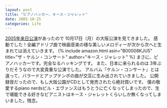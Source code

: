 ```yaml
---
layout: post
title: "ピアノハッカー、キース・ジャレット"
date: 2005-10-25
categories: Life
---
```

[2005年来日公演](http://www.universal-music.co.jp/jazz/artist/keith_jarrett/concert.html)があったので 10月17日（月）の大阪公演を見てきました。
感動でした！全編アドリブ曲で映画音楽の様な美しいメロディーが次から次へと生まれては消えていきます。
 {% include amazon.html asin="B00008KJU5" title="ザ・ケルン・コンサート" author="キース・ジャレット" %}
まさに、ピアノハッカーです。完全なるハッキングです。
また、日本に来られるのは 3年ぶりだそうなので大変貴重な公演でした。
アルバム『ケルン・コンサート』とは違って、バラードとアップテンポの曲が交互に生み出されていきました。
公開録音だったので、もし大阪公園がCDとして発売されたら絶対買いです。
僕の敬愛するpiano nerdsビル・エヴァンスはもうとうに亡くなってしまったので、生で堪能できる好きなピアニストはキース・ジャレットくらいしか無くなってしまいました。残念。
